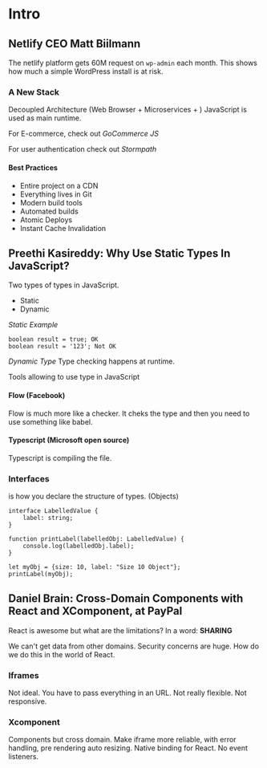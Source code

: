 # Intro

## Netlify CEO Matt Biilmann
The netlify platform gets 60M request on `wp-admin` each month.
This shows how much a simple WordPress install is at risk.

### A New Stack
Decoupled Architecture (Web Browser + Microservices + ) 
JavaScript is used as main runtime.

For E-commerce, check out *GoCommerce JS*

For user authentication check out *Stormpath*

#### Best Practices
- Entire project on a CDN
- Everything lives in Git
- Modern build tools
- Automated builds
- Atomic Deploys
- Instant Cache Invalidation


## Preethi Kasireddy: Why Use Static Types In JavaScript?

Two types of types in JavaScript.
- Static
- Dynamic

*Static Example*
```
boolean result = true; OK
boolean result = '123'; Not OK
```

*Dynamic Type*
Type checking happens at runtime.

Tools allowing to use type in JavaScript
#### Flow (Facebook)
Flow is much more like a checker. It cheks the type and then you need to use something like babel.

#### Typescript (Microsoft open source)
Typescript is compiling the file.


### Interfaces
is how you declare the structure of types. (Objects)

```
interface LabelledValue {
    label: string;
}

function printLabel(labelledObj: LabelledValue) {
    console.log(labelledObj.label);
}

let myObj = {size: 10, label: "Size 10 Object"};
printLabel(myObj);
```


## Daniel Brain: Cross-Domain Components with React and XComponent, at PayPal

React is awesome but what are the limitations?
In a word: **SHARING**

We can't get data from other domains. Security concerns are huge. How do we do this in the world of React.
### Iframes
Not ideal. You have to pass everything in an URL. Not really flexible. Not responsive.

### Xcomponent
Components but cross domain.
Make iframe more reliable, with error handling, pre rendering auto resizing.
Native binding for React. No event listeners.







